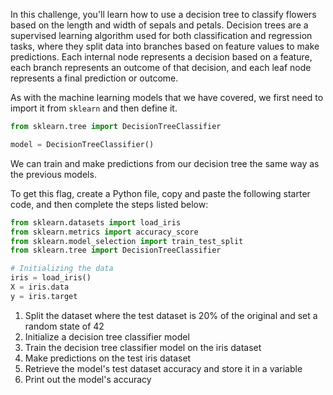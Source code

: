 In this challenge, you'll learn how to use a decision tree to classify flowers based on the length and width of sepals and petals. Decision trees are a supervised learning algorithm used for both classification and regression tasks, where they split data into branches based on feature values to make predictions. Each internal node represents a decision based on a feature, each branch represents an outcome of that decision, and each leaf node represents a final prediction or outcome.

As with the machine learning models that we have covered, we first need to import it from `sklearn` and then define it.
```python
from sklearn.tree import DecisionTreeClassifier

model = DecisionTreeClassifier()
```

We can train and make predictions from our decision tree the same way as the previous models.

To get this flag, create a Python file, copy and paste the following starter code, and then complete the steps listed below:
```python
from sklearn.datasets import load_iris
from sklearn.metrics import accuracy_score
from sklearn.model_selection import train_test_split
from sklearn.tree import DecisionTreeClassifier

# Initializing the data
iris = load_iris()
X = iris.data
y = iris.target
```

1. Split the dataset where the test dataset is 20% of the original and set a random state of 42
2. Initialize a decision tree classifier model
3. Train the decision tree classifier model on the iris dataset
4. Make predictions on the test iris dataset
5. Retrieve the model's test dataset accuracy and store it in a variable
6. Print out the model's accuracy